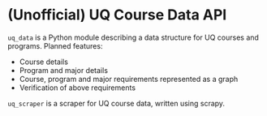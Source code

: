# (Unofficial) UQ Course Data API

`uq_data` is a Python module describing a data structure for UQ courses 
and programs. Planned features:

 - Course details
 - Program and major details
 - Course, program and major requirements represented as a graph
 - Verification of above requirements

`uq_scraper` is a scraper for UQ course data, written using scrapy. 